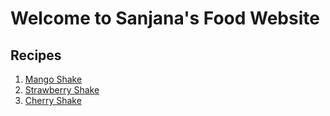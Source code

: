 # Welcome to Sanjana's Food Website

## Recipes

1. [Mango Shake](/pages/mango.md)
2. [Strawberry Shake](/pages/strawberry.md)
3. [Cherry Shake](/pages/cherry.md)
   
